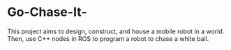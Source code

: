 # Go-Chase-It-

This project aims to design, construct, and house a mobile robot in a world. Then, use C++ nodes in ROS to program a robot to chase a white ball.
